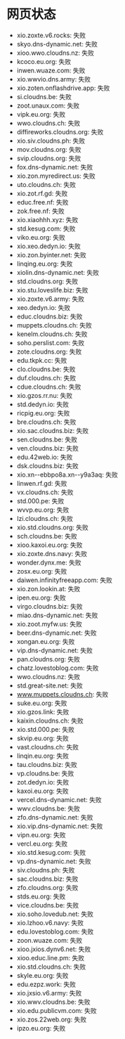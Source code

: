 # 网页状态
- xio.zoxte.v6.rocks: 失败
- skyo.dns-dynamic.net: 失败
- xioo.wwo.cloudns.nz: 失败
- kcoco.eu.org: 失败
- inwen.wuaze.com: 失败
- xio.wwvio.dns.army: 失败
- xio.zoten.onflashdrive.app: 失败
- si.cloudns.be: 失败
- zoot.unaux.com: 失败
- vipk.eu.org: 失败
- wwo.cloudns.ch: 失败
- diffireworks.cloudns.org: 失败
- xio.siv.cloudns.ph: 失败
- mov.cloudns.org: 失败
- svip.cloudns.org: 失败
- fox.dns-dynamic.net: 失败
- xio.zon.myredirect.us: 失败
- uto.cloudns.ch: 失败
- xio.zot.rf.gd: 失败
- educ.free.nf: 失败
- zok.free.nf: 失败
- xio.xiaohhh.xyz: 失败
- std.kesug.com: 失败
- viko.eu.org: 失败
- xio.xeo.dedyn.io: 失败
- xio.zon.byinter.net: 失败
- linqing.eu.org: 失败
- xiolin.dns-dynamic.net: 失败
- std.cloudns.org: 失败
- xio.stu.loveslife.biz: 失败
- xio.zoxte.v6.army: 失败
- xeo.dedyn.io: 失败
- educ.cloudns.biz: 失败
- muppets.cloudns.ch: 失败
- kenelm.cloudns.ch: 失败
- soho.perslist.com: 失败
- zote.cloudns.org: 失败
- edu.tkpk.cc: 失败
- clo.cloudns.be: 失败
- duf.cloudns.ch: 失败
- cdue.cloudns.ch: 失败
- xio.gzos.rr.nu: 失败
- std.dedyn.io: 失败
- ricpig.eu.org: 失败
- bre.cloudns.ch: 失败
- xio.sac.cloudns.biz: 失败
- sen.cloudns.be: 失败
- ven.cloudns.biz: 失败
- edu.42web.io: 失败
- dsk.cloudns.biz: 失败
- xio.xn--ebbpo8a.xn--y9a3aq: 失败
- linwen.rf.gd: 失败
- vx.cloudns.ch: 失败
- std.000.pe: 失败
- wvvp.eu.org: 失败
- lzi.cloudns.ch: 失败
- xio.std.cloudns.org: 失败
- sch.cloudns.be: 失败
- xioo.kaxoi.eu.org: 失败
- xio.zoxte.dns.navy: 失败
- wonder.dynx.me: 失败
- zosx.eu.org: 失败
- daiwen.infinityfreeapp.com: 失败
- xio.zon.lookin.at: 失败
- ipen.eu.org: 失败
- virgo.cloudns.biz: 失败
- miao.dns-dynamic.net: 失败
- xio.zoot.myfw.us: 失败
- beer.dns-dynamic.net: 失败
- xongan.eu.org: 失败
- vip.dns-dynamic.net: 失败
- pan.cloudns.org: 失败
- chatz.lovestoblog.com: 失败
- wwo.cloudns.nz: 失败
- std.great-site.net: 失败
- www.muppets.cloudns.ch: 失败
- suke.eu.org: 失败
- xio.gzos.link: 失败
- kaixin.cloudns.ch: 失败
- xio.std.000.pe: 失败
- skvip.eu.org: 失败
- vast.cloudns.ch: 失败
- linqin.eu.org: 失败
- tau.cloudns.biz: 失败
- vp.cloudns.be: 失败
- zot.dedyn.io: 失败
- kaxoi.eu.org: 失败
- vercel.dns-dynamic.net: 失败
- wwv.cloudns.be: 失败
- zfo.dns-dynamic.net: 失败
- xio.vip.dns-dynamic.net: 失败
- vipn.eu.org: 失败
- vercl.eu.org: 失败
- xio.std.kesug.com: 失败
- vp.dns-dynamic.net: 失败
- siv.cloudns.ph: 失败
- sac.cloudns.biz: 失败
- zfo.cloudns.org: 失败
- stds.eu.org: 失败
- vice.cloudns.be: 失败
- xio.soho.lovedub.net: 失败
- xio.lzhoo.v6.navy: 失败
- edu.lovestoblog.com: 失败
- zoon.wuaze.com: 失败
- xioo.jxios.dynv6.net: 失败
- xioo.educ.line.pm: 失败
- xio.std.cloudns.ch: 失败
- skyle.eu.org: 失败
- edu.ezpz.work: 失败
- xio.jxsio.v6.army: 失败
- xio.wwv.cloudns.be: 失败
- xio.edu.publicvm.com: 失败
- xio.zos.22web.org: 失败
- ipzo.eu.org: 失败
